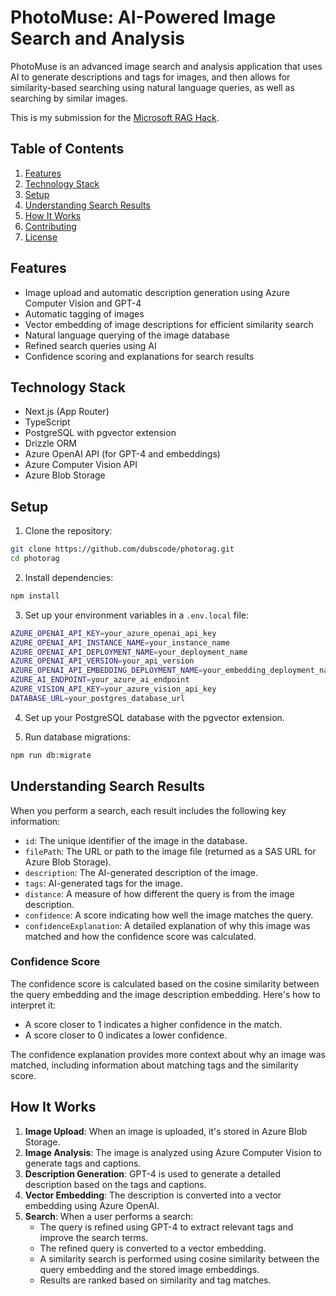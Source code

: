 # PhotoMuse: AI-Powered Image Search and Analysis

PhotoMuse is an advanced image search and analysis application that uses AI to generate descriptions and tags for images, and then allows for similarity-based searching using natural language queries, as well as searching by similar images.

This is my submission for the [Microsoft RAG Hack](https://github.com/microsoft/RAG_Hack).

## Table of Contents

1. [Features](#features)
2. [Technology Stack](#technology-stack)
3. [Setup](#setup)
4. [Understanding Search Results](#understanding-search-results)
5. [How It Works](#how-it-works)
6. [Contributing](#contributing)
7. [License](#license)

## Features

- Image upload and automatic description generation using Azure Computer Vision and GPT-4
- Automatic tagging of images
- Vector embedding of image descriptions for efficient similarity search
- Natural language querying of the image database
- Refined search queries using AI
- Confidence scoring and explanations for search results

## Technology Stack

- Next.js (App Router)
- TypeScript
- PostgreSQL with pgvector extension
- Drizzle ORM
- Azure OpenAI API (for GPT-4 and embeddings)
- Azure Computer Vision API
- Azure Blob Storage

## Setup

1. Clone the repository:

```bash
git clone https://github.com/dubscode/photorag.git
cd photorag
```

2. Install dependencies:

```bash
npm install
```

3. Set up your environment variables in a `.env.local` file:

```bash
AZURE_OPENAI_API_KEY=your_azure_openai_api_key
AZURE_OPENAI_API_INSTANCE_NAME=your_instance_name
AZURE_OPENAI_API_DEPLOYMENT_NAME=your_deployment_name
AZURE_OPENAI_API_VERSION=your_api_version
AZURE_OPENAI_API_EMBEDDING_DEPLOYMENT_NAME=your_embedding_deployment_name
AZURE_AI_ENDPOINT=your_azure_ai_endpoint
AZURE_VISION_API_KEY=your_azure_vision_api_key
DATABASE_URL=your_postgres_database_url
```

4. Set up your PostgreSQL database with the pgvector extension.

5. Run database migrations:

```bash
npm run db:migrate
```

## Understanding Search Results

When you perform a search, each result includes the following key information:

- `id`: The unique identifier of the image in the database.
- `filePath`: The URL or path to the image file (returned as a SAS URL for Azure Blob Storage).
- `description`: The AI-generated description of the image.
- `tags`: AI-generated tags for the image.
- `distance`: A measure of how different the query is from the image description.
- `confidence`: A score indicating how well the image matches the query.
- `confidenceExplanation`: A detailed explanation of why this image was matched and how the confidence score was calculated.

### Confidence Score

The confidence score is calculated based on the cosine similarity between the query embedding and the image description embedding. Here's how to interpret it:

- A score closer to 1 indicates a higher confidence in the match.
- A score closer to 0 indicates a lower confidence.

The confidence explanation provides more context about why an image was matched, including information about matching tags and the similarity score.

## How It Works

1. **Image Upload**: When an image is uploaded, it's stored in Azure Blob Storage.
2. **Image Analysis**: The image is analyzed using Azure Computer Vision to generate tags and captions.
3. **Description Generation**: GPT-4 is used to generate a detailed description based on the tags and captions.
4. **Vector Embedding**: The description is converted into a vector embedding using Azure OpenAI.
5. **Search**: When a user performs a search:
   - The query is refined using GPT-4 to extract relevant tags and improve the search terms.
   - The refined query is converted to a vector embedding.
   - A similarity search is performed using cosine similarity between the query embedding and the stored image embeddings.
   - Results are ranked based on similarity and tag matches.
